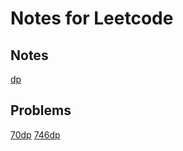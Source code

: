 # Notes for Leetcode


## Notes
[dp](./notes/dp.md)

## Problems
[70dp](./problems/70dp.md)
[746dp](./problems/746dp.md)
